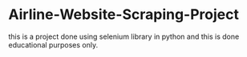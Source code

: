 # Airline-Website-Scraping-Project

this is a project done using selenium library in python and 
this is done educational purposes only.